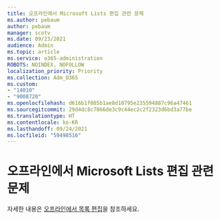 ```yaml
---
title: 오프라인에서 Microsoft Lists 편집 관련 문제
ms.author: pebaum
author: pebaum
manager: scotv
ms.date: 09/23/2021
audience: Admin
ms.topic: article
ms.service: o365-administration
ROBOTS: NOINDEX, NOFOLLOW
localization_priority: Priority
ms.collection: Adm_O365
ms.custom:
- "14010"
- "9008720"
ms.openlocfilehash: d616b1f085b1ae8d10795e235594887c96a47461
ms.sourcegitcommit: 29d4dc8c7866de3c9c44ec2c2f2323d6bd3a77be
ms.translationtype: HT
ms.contentlocale: ko-KR
ms.lasthandoff: 09/24/2021
ms.locfileid: "59498516"
---
```

# <a name="issues-with-editing-microsoft-lists-offline"></a>오프라인에서 Microsoft Lists 편집 관련 문제

자세한 내용은 [오프라인에서 목록 편집](https://support.microsoft.com/en-us/office/edit-lists-offline-41403c3e-1795-4e07-b56b-ae591cbde2f9)을 참조하세요.